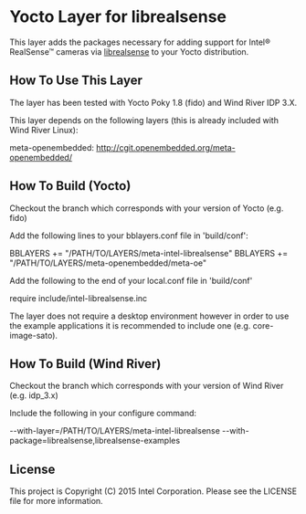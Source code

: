 # Yocto Layer for librealsense

This layer adds the packages necessary for adding support for Intel® RealSense™ cameras via [librealsense](https://github.com/IntelRealSense/librealsense) to your Yocto distribution.

## How To Use This Layer

The layer has been tested with Yocto Poky 1.8 (fido) and Wind River IDP 3.X.

This layer depends on the following layers (this is already included with Wind River Linux):

meta-openembedded: http://cgit.openembedded.org/meta-openembedded/

## How To Build (Yocto)

Checkout the branch which corresponds with your version of Yocto (e.g. fido)

Add the following lines to your bblayers.conf file in 'build/conf':

BBLAYERS += "/PATH/TO/LAYERS/meta-intel-librealsense"
BBLAYERS += "/PATH/TO/LAYERS/meta-openembedded/meta-oe"

Add the following to the end of your local.conf file in 'build/conf'

require include/intel-librealsense.inc

The layer does not require a desktop environment however in order to use the example applications it is recommended to include one (e.g. core-image-sato).

## How To Build (Wind River)

Checkout the branch which corresponds with your version of Wind River (e.g. idp_3.x)

Include the following in your configure command:

--with-layer=/PATH/TO/LAYERS/meta-intel-librealsense
--with-package=librealsense,librealsense-examples

## License

This project is Copyright (C) 2015 Intel Corporation. Please see the LICENSE file for more information.
